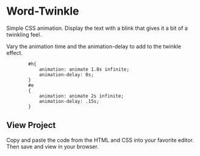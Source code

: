 # Word-Twinkle

Simple CSS animation. Display the text with a blink that gives it a bit of a twinkling feel.

Vary the animation time and the animation-delay to add to the twinkle effect.

            #h{
                animation: animate 1.8s infinite;
                animation-delay: 0s;
            }
            #e
            {
                animation: animate 2s infinite;
                animation-delay: .15s;
            }

## View Project

Copy and paste the code from the HTML and CSS into your favorite editor. Then save and view in your browser.